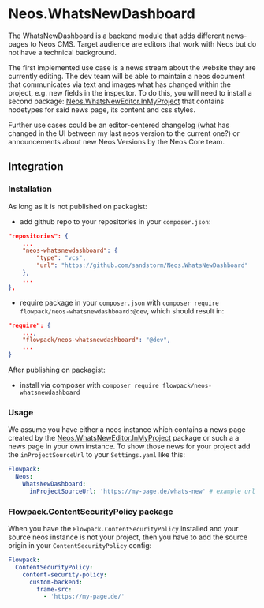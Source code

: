 # Neos.WhatsNewDashboard
The WhatsNewDashboard is a backend module that adds different news-pages to Neos CMS.
Target audience are editors that work with Neos but do not have a technical background.

The first implemented use case is a news stream about the website they are currently editing. The dev team will be able to maintain a neos document that communicates via text and images what has changed within the project, e.g. new fields in the inspector. 
To do this, you will need to install a second package: [Neos.WhatsNewEditor.InMyProject](https://github.com/sandstorm/Neos.WhatsNewEditor.InMyProject) that contains nodetypes for said news page, its content and css styles.

Further use cases could be an editor-centered changelog (what has changed in the UI between my last neos version to the current one?) or announcements about new Neos Versions by the Neos Core team.

## Integration

### Installation

As long as it is not published on packagist:
* add github repo to your repositories in your `composer.json`:
```json
"repositories": {
    ...
    "neos-whatsnewdashboard": {
        "type": "vcs",
        "url": "https://github.com/sandstorm/Neos.WhatsNewDashboard"
    },
    ...
},
```
* require package in your `composer.json` with `composer require flowpack/neos-whatsnewdashboard:@dev`, which should result in:
```json
"require": {
    ...,
    "flowpack/neos-whatsnewdashboard": "@dev",
    ...
}
```

After publishing on packagist:
* install via composer with `composer require flowpack/neos-whatsnewdashboard`

### Usage

We assume you have either a neos instance which contains a news page created by the [Neos.WhatsNewEditor.InMyProject](https://github.com/sandstorm/Neos.WhatsNewEditor.InMyProject) package or such a a news page in your own instance. To show those news for your project add the `inProjectSourceUrl` to your `Settings.yaml` like this:

```yaml
Flowpack:
  Neos:
    WhatsNewDashboard:
      inProjectSourceUrl: 'https://my-page.de/whats-new' # example url
```

### Flowpack.ContentSecurityPolicy package

When you have the `Flowpack.ContentSecurityPolicy` installed and your source neos instance is not your project, then you have to add the source origin in your `ContentSecurityPolicy` config:

```yaml
Flowpack:
  ContentSecurityPolicy:
    content-security-policy:
      custom-backend:
        frame-src:
          - 'https://my-page.de/'
```

